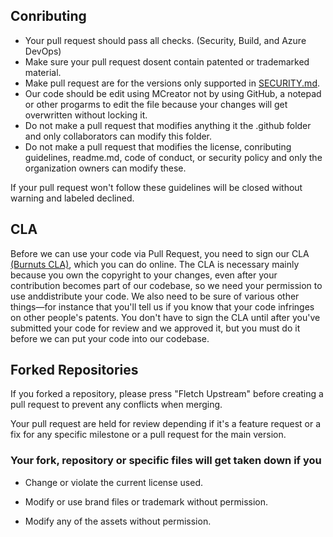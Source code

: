 ## Conributing

- Your pull request should pass all checks. (Security, Build, and Azure DevOps)
- Make sure your pull request dosent contain patented or trademarked material.
- Make pull request are for the versions only supported in [SECURITY.md](https://github.com/Team-Burnuts/BurnutsPlusTNTandDisparityMod/blob/master/SECURITY.md.).
- Our code should be edit using MCreator not by using GitHub, a notepad or other progarms to edit the file because your changes will get overwritten without locking it.
- Do not make a pull request that modifies anything it the .github folder and only collaborators can modify this folder.
- Do not make a pull request that modifies the license, conributing guidelines, readme.md, code of conduct, or security policy and only the organization owners can modify these.

If your pull request won't follow these guidelines will be closed without warning and labeled declined.

## CLA

Before we can use your code via Pull Request, you need to sign our CLA [(Burnuts CLA)](https://cla-assistant.io/Team-Burnuts/BurnutsPlusTNTandDisparityMod), which you can do online. The CLA is necessary mainly because you own the copyright to your changes, even after your contribution becomes part of our codebase, so we need your permission to use anddistribute your code. We also need to be sure of various other things—for instance that you'll tell us if you know that your code infringes on other people's patents. You don't have to sign the CLA until after you've submitted your code for review and we approved it, but you must do it before we can put your code into our codebase.

## Forked Repositories

If you forked a repository, please press "Fletch Upstream" before creating a pull request to prevent any conflicts when merging.

Your pull request are held for review depending if it's a feature request or a fix for any specific milestone or a pull request for the main version.

### Your fork, repository or specific files will get taken down if you

- Change or violate the current license used.

- Modify or use brand files or trademark without permission.

- Modify any of the assets without permission.
